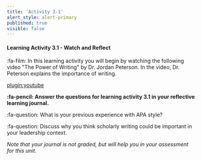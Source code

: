 ```yaml
---
title: 'Activity 3-1'
alert_style: alert-primary
published: true
visible: false
---
```



#### Learning Activity 3.1 - Watch and Reflect

:fa-film: In this learning activity you will begin by watching the following video "The Power of Writing" by Dr. Jordan Peterson.  In the video, Dr. Peterson explains the importance of writing.

[plugin:youtube](https://www.youtube.com/watch?v=bfDOoADCfkg) 

**:fa-pencil: Answer the questions for learning activity 3.1 in your reflective learning journal.**

:fa-question: What is your previous experience with APA style?

:fa-question: Discuss why you think scholarly writing could be important in your leadership context.

*Note that your journal is not graded, but will help you in your assessment for this unit.*

